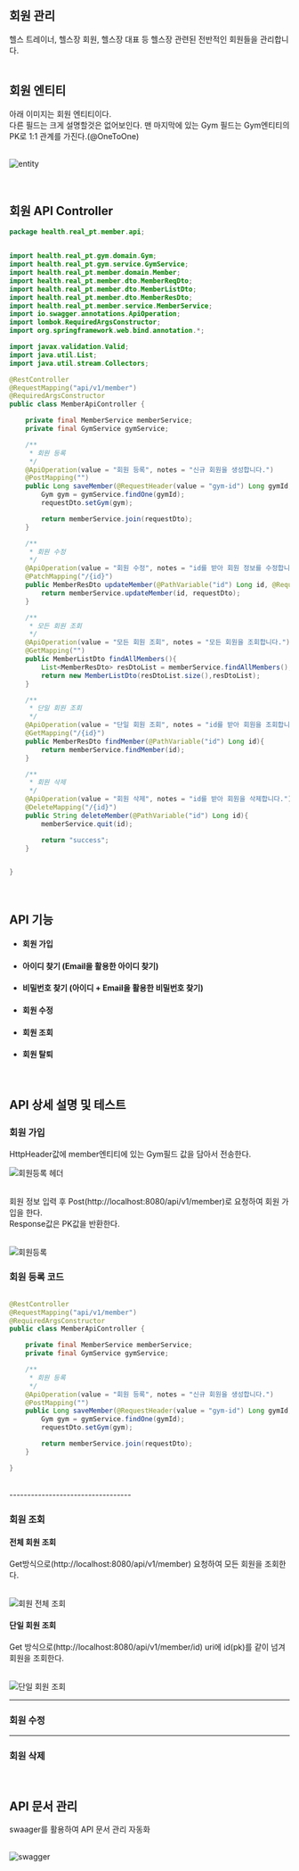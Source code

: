 ## 회원 관리
헬스 트레이너, 헬스장 회원, 헬스장 대표 등 헬스장 관련된 전반적인 회원들을 관리합니다.
<br>
<br>

<h2>회원 엔티티 </h2>
아래 이미지는 회원 엔티티이다. <br>
다른 필드는 크게 설명할것은 없어보인다. 맨 마지막에 있는 Gym 필드는 Gym엔티티의 PK로 1:1 관계를 가진다.(@OneToOne)<br><br>

![entity](https://user-images.githubusercontent.com/41244406/161987466-106ffc5e-924a-49ff-8a42-1dbd32db9dab.PNG)


<br>
<h2>회원 API Controller</h2>


~~~java
package health.real_pt.member.api;


import health.real_pt.gym.domain.Gym;
import health.real_pt.gym.service.GymService;
import health.real_pt.member.domain.Member;
import health.real_pt.member.dto.MemberReqDto;
import health.real_pt.member.dto.MemberListDto;
import health.real_pt.member.dto.MemberResDto;
import health.real_pt.member.service.MemberService;
import io.swagger.annotations.ApiOperation;
import lombok.RequiredArgsConstructor;
import org.springframework.web.bind.annotation.*;

import javax.validation.Valid;
import java.util.List;
import java.util.stream.Collectors;

@RestController
@RequestMapping("api/v1/member")
@RequiredArgsConstructor
public class MemberApiController {

    private final MemberService memberService;
    private final GymService gymService;

    /**
     * 회원 등록
     */
    @ApiOperation(value = "회원 등록", notes = "신규 회원을 생성합니다.")
    @PostMapping("")
    public Long saveMember(@RequestHeader(value = "gym-id") Long gymId,@RequestBody @Valid MemberReqDto requestDto){
        Gym gym = gymService.findOne(gymId);
        requestDto.setGym(gym);

        return memberService.join(requestDto);
    }

    /**
     * 회원 수정
     */
    @ApiOperation(value = "회원 수정", notes = "id를 받아 회원 정보를 수정합니다.")
    @PatchMapping("/{id}")
    public MemberResDto updateMember(@PathVariable("id") Long id, @RequestBody @Valid MemberReqDto requestDto){
        return memberService.updateMember(id, requestDto);
    }

    /**
     * 모든 회원 조회
     */
    @ApiOperation(value = "모든 회원 조회", notes = "모든 회원을 조회합니다.")
    @GetMapping("")
    public MemberListDto findAllMembers(){
        List<MemberResDto> resDtoList = memberService.findAllMembers();
        return new MemberListDto(resDtoList.size(),resDtoList);
    }

    /**
     * 단일 회원 조회
     */
    @ApiOperation(value = "단일 회원 조회", notes = "id를 받아 회원을 조회합니다." )
    @GetMapping("/{id}")
    public MemberResDto findMember(@PathVariable("id") Long id){
        return memberService.findMember(id);
    }

    /**
     * 회원 삭제
     */
    @ApiOperation(value = "회원 삭제", notes = "id를 받아 회원을 삭제합니다.")
    @DeleteMapping("/{id}")
    public String deleteMember(@PathVariable("id") Long id){
        memberService.quit(id);

        return "success";
    }


}

~~~

<br>
<h2>API 기능</h2>

- #### 회원 가입
- #### 아이디 찾기    (Email을 활용한 아이디 찾기)
- #### 비밀번호 찾기  (아이디 + Email을 활용한 비밀번호 찾기)
- #### 회원 수정 
- #### 회원 조회     
- #### 회원 탈퇴

<br>
<h2>API 상세 설명 및 테스트 </h2>
 
<h3>회원 가입</h3>

HttpHeader값에 member엔티티에 있는 Gym필드 값을 담아서 전송한다.<br>

![회원등록 헤더](https://user-images.githubusercontent.com/41244406/161992486-fddd2cff-2f62-4eec-91d9-7866bf40c8f4.PNG)

<br>
회원 정보 입력 후 Post(http://localhost:8080/api/v1/member)로 요청하여 회원 가입을 한다.<br>
Response값은 PK값을 반환한다.<br><br>

![회원등록](https://user-images.githubusercontent.com/41244406/161994318-47335e27-4228-4686-a80b-2117edcb339a.PNG)


<h3>회원 등록 코드</h3>

~~~java

@RestController
@RequestMapping("api/v1/member")
@RequiredArgsConstructor
public class MemberApiController {

    private final MemberService memberService;
    private final GymService gymService;

    /**
     * 회원 등록
     */
    @ApiOperation(value = "회원 등록", notes = "신규 회원을 생성합니다.")
    @PostMapping("")
    public Long saveMember(@RequestHeader(value = "gym-id") Long gymId,@RequestBody @Valid MemberReqDto requestDto){
        Gym gym = gymService.findOne(gymId);
        requestDto.setGym(gym);

        return memberService.join(requestDto);
    }

}


~~~
<br>
----------------------------------

<h3>회원 조회</h3>

<h4>전체 회원 조회</h4>
Get방식으로(http://localhost:8080/api/v1/member) 요청하여 모든 회원을 조회한다.<br><br>

![회원 전체 조회](https://user-images.githubusercontent.com/41244406/162015320-660fade4-9577-4eaa-9d54-9631ac18fb27.PNG)


<h4>단일 회원 조회</h4>
Get 방식으로(http://localhost:8080/api/v1/member/id) uri에 id(pk)를 같이 넘겨 회원을 조회한다.<br><br>

![단일 회원 조회](https://user-images.githubusercontent.com/41244406/162016767-1fb7a4b3-185d-42b4-bd1c-3eafb2f95446.PNG)



----------------------------------

<h3>회원 수정</h3>



----------------------------------
<h3>회원 삭제</h3>


<br>
<h2>API 문서 관리</h2>
swaager를 활용하여 API 문서 관리 자동화<br><br>

![swagger](https://user-images.githubusercontent.com/41244406/161994284-f5e6226e-8c96-40eb-9e45-208e8a93fb9d.PNG)



